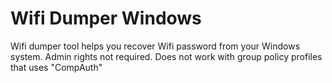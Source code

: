 # Wifi Dumper Windows

Wifi dumper tool helps you recover Wifi password from your Windows system. Admin rights not required. Does not work with group policy profiles that uses "CompAuth"